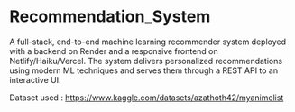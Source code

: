 # Recommendation_System
A full-stack, end-to-end machine learning recommender system deployed with a backend on Render and a responsive frontend on Netlify/Haiku/Vercel. 
The system delivers personalized recommendations using modern ML techniques and serves them through a REST API to an interactive UI.


Dataset used : https://www.kaggle.com/datasets/azathoth42/myanimelist
